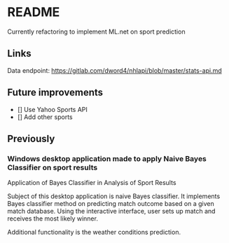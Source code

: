 # README #

Currently refactoring to implement ML.net on sport prediction

## Links

Data endpoint: https://gitlab.com/dword4/nhlapi/blob/master/stats-api.md

## Future improvements

- [] Use Yahoo Sports API
- [] Add other sports

## Previously

### Windows desktop application made to apply Naive Bayes Classifier on sport results

Application of Bayes Classifier in Analysis of Sport Results

Subject of this desktop application is naive Bayes classifier. It implements Bayes classifier method on predicting match outcome based on a given match database. Using the interactive interface, user sets up match and receives the most likely winner.

Additional functionality is the weather conditions prediction.
